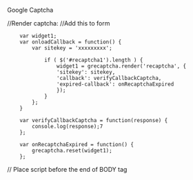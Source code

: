 Google Captcha

//Render captcha:
//Add this to form
<div id="recaptcha"></div>

```
	var widget1;
	var onloadCallback = function() {
		var sitekey = 'xxxxxxxxx';

			if ( $('#recaptcha1').length ) {
			    widget1 = grecaptcha.render('recaptcha', {
				'sitekey': sitekey,
				'callback': verifyCallbackCaptcha,
				'expired-callback': onRecaptchaExpired
			    });
			}
		};
	}

	var verifyCallbackCaptcha = function(response) {
	    console.log(response);7
	};

	var onRecaptchaExpired = function() {
	    grecaptcha.reset(widget1);
	};
```

// Place script before the end of BODY tag
<script src="https://www.google.com/recaptcha/api.js?onload=onloadCallback&render=explicit" async defer></script>
